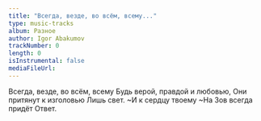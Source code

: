 ```yaml
---
title: "Всегда, везде, во всём, всему..."
type: music-tracks
album: Разное
author: Igor Abakumov
trackNumber: 0
length: 0
isInstrumental: false
mediaFileUrl: 
---
```


Всегда, везде, во всём, всему
Будь верой, правдой и любовью,
Они притянут к изголовью
Лишь свет.
~И к сердцу твоему
~На Зов всегда придёт Ответ.
